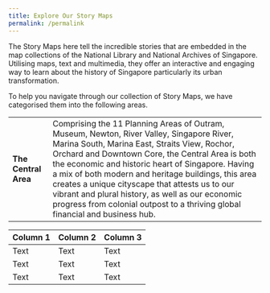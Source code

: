 ```yaml
---
title: Explore Our Story Maps
permalink: /permalink
---
```

The Story Maps here tell the incredible stories that are embedded in the map collections of the National Library and National Archives of Singapore. Utilising maps, text and multimedia, they offer an interactive and engaging way to learn about the history of Singapore particularly its urban transformation.

To help you navigate through our collection of Story Maps, we have categorised them into the following areas.

| | |
| -------- | -------- |
|**The Central Area**| Comprising the 11 Planning Areas of Outram, Museum, Newton, River Valley, Singapore River, Marina South, Marina East, Straits View,  Rochor, Orchard and Downtown Core, the Central Area is both the economic and historic heart of Singapore. Having a mix of both modern and heritage buildings, this area creates a unique cityscape that attests us to our vibrant and plural history, as well as our economic progress from colonial outpost to a thriving global financial and business hub. |



| Column 1 | Column 2 | Column 3 |
| -------- | -------- | -------- |
| Text     | Text     | Text     |
| Text     | Text     | Text     |
| Text     | Text     | Text     |

